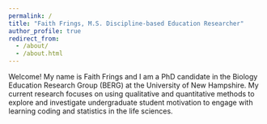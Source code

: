 ```yaml
---
permalink: /
title: "Faith Frings, M.S. Discipline-based Education Researcher"
author_profile: true
redirect_from: 
  - /about/
  - /about.html
---
```


Welcome! My name is Faith Frings and I am a PhD candidate in the Biology Education Research Group (BERG) at the University of New Hampshire. My current research focuses on using qualitative and quantitative methods to explore and investigate undergraduate student motivation to engage with learning coding and statistics in the life sciences.  




